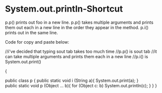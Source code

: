 # System.out.println-Shortcut
p.p() prints out foo in a new line.
p.p() takes multiple arguments and prints them out each in a new line in the order they appear in the method.
p.i() prints out in the same line.


Code for copy and paste below:

//i've decided that typing sout tab takes too much time
//p.p() is sout tab
//it can take multiple arguments and prints them each in a new line
//p.i() is System.out.print()

{

public class p {
    public static void i (String a){
        System.out.print(a);
    }    
    public static void p (Object ... b){
        for (Object c: b)
            System.out.println(c);
    }
}
}
